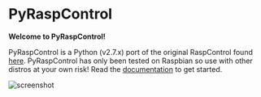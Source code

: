# PyRaspControl

**Welcome to PyRaspControl!**

PyRaspControl is a Python (v2.7.x) port of the original RaspControl found [here](https://github.com/davidvuong/raspcontrol). PyRaspControl has only been tested on Raspbian so use with other distros at your own risk! Read the [documentation](docs/install.md) to get started.

![screenshot](http://i.imgur.com/DAdVnwt.png)
